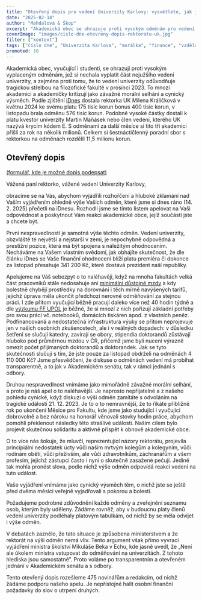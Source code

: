 ```yaml
---
title: "Otevřený dopis pro vedení Univerzity Karlovy: vysvětlete, jak jste si rozdělili 11,5 milionu"
date: "2025-02-14"
author: "Mahdalová & Škop"
excerpt: "Akademická obec se ohrazuje proti vysokým odměnám pro vedení univerzity a proti uvedeným důvodům."
coverImage: "images/cislo-dne-otevreny-dopis-rektoratu-uk.jpg"
filter: ["kontext"]
tags: ["číslo dne", "Univerzita Karlova", "morálka", "finance", "vzdělávání", "výzkum", "Česko"]
promoted: 10
---
```


Akademická obec, vyučující i studenti, se ohrazují proti vysokým vyplaceným odměnám, jež si nechala vyplatit část nejužšího vedení univerzity, a zejména proti tomu, že to vedení univerzity odůvodňuje tragickou střelbou na filozofické fakultě v prosinci 2023. To mnozí akademici a akademičky kritizují jako závažné morální selhání a cynický výsměch. Podle zjištění [iDnes](https://www.idnes.cz/zpravy/domaci/rektorka-milena-kralickova-univerzita-karlova-odmena-plat.A250213_182026_domaci_krd) dostala rektorka UK Milena Králíčková v květnu 2024 ke svému platu 175 tisíc korun bonus 400 tisíc korun, v listopadu brala odměnu 576 tisíc korun. Podobně vysoké částky dostali k platu kvestor univerzity Martin Maňásek nebo člen vedení, kterého UK nazývá krycím kódem E. S odměnami za další měsíce si tito tři akademici přišli za rok na několik milionů. Celkem si šestnáctičlenný poradní sbor s rektorkou na odměnách rozdělil 11,5 milionu korun.

## Otevřený dopis

[(formulář, kde je možné dopis podepsat)](https://docs.google.com/forms/d/e/1FAIpQLSe50cRcpcevSBQz4TjdrE5jTZl1xdUj7nkR1P5gWxYv-PZVJQ/viewform) 

Vážená paní rektorko, vážené vedení Univerzity Karlovy, 

obracíme se na Vás, abychom vyjádřili rozhořčení a hluboké zklamání nad Vaším vyjádřením ohledně výše Vašich odměn, které jsme si dnes ráno (14. 2. 2025) přečetli na iDnesu. Rozhodli jsme se tímto listem apelovat na Vaši odpovědnost a poskytnout Vám reakci akademické obce, jejíž součástí jste a chcete být.

První nespravedlností je samotná výše těchto odměn. Vedení univerzity, obzvláště té největší a nejstarší v zemi, je nepochybně odpovědná a prestižní pozice, která má být spojena s náležitým ohodnocením. Necháváme na Vašem vlastním svědomí, jak obhájíte skutečnost, že dle článku iDnes se Vaše finanční ohodnocení blíží platu premiéra či dokonce za listopad přesahuje 341 200 Kč, které dostává prezident naší republiky.

Apelujeme na Váš sebezpyt o to naléhavěji, když na mnoha fakultách velká část pracovníků stále nedosahuje ani [minimální důstojné mzdy](https://www.idnes.cz/zpravy/domaci/rektorka-milena-kralickova-univerzita-karlova-odmena-plat.A250213_182026_domaci_krd) a kdy bolestně chybějí prostředky na dorovnání i těch mírně navýšených tarifů, jejichž úprava měla ukončit předchozí nerovné odměňování za stejnou práci. I zde přitom vyučující běžně pracují daleko více než 40 hodin týdně a dle [výzkumu FF UPOL](https://vedavyzkum.cz/analyzy/analyzy/vyucujici-na-vysokych-skolach-porizuji-radu-veci-z-vlastnich-penez-zjistil-pruzkum) je běžné, že si mnozí z nich pořizují základní potřeby pro svou práci vč. notebooků, domácích tiskáren apod. z vlastních peněz. Podfinancovaná a nedostatečná infrastruktura výuky se přitom neprojevuje jen v našich osobních zkušenostech, ale i v reálných dopadech: v důsledku šetření se slučují katedry, zavírají se obory, stipendia doktorandů zůstávají hluboko pod průměrnou mzdou v ČR, přičemž jsme byli nuceni výrazně omezit počet přijímaných doktorandů a doktorandek.  Jak se tyto skutečnosti slučují s tím, že jste pouze za listopad obdrželi na odměnách 4 110 000 Kč? Jsme přesvědčeni, že diskuse o odměnách vedení má probíhat transparentně, a to jak v Akademickém senátu, tak v rámci jednání s odbory.

Druhou nespravedlnost vnímáme jako mimořádně závažné morální selhání,  a proto je náš apel o to naléhavější. Je naprosto nepřijatelné  a z našeho pohledu cynické, když  diskuzi o výši odměn zamítáte s odvoláním na tragické události 21. 12. 2023. Je to o to nemravnější, že to říkáte přibližně rok po ukončení Měsíce pro Fakultu, kde jsme jako studující i vyučující dobrovolně a bez nároku na honorář věnovali stovky hodin práce, abychom pomohli překlenout následky této strašlivé události. Naším cílem bylo projevit skutečnou solidaritu a aktivně přispět k obnově akademické obce.

O to více nás šokuje, že mluvčí, reprezentující názory rektorátu, projevila principiální nedostatek úcty vůči našim mrtvým kolegům a kolegyním, vůči rodinám obětí, vůči přeživším, ale vůči zdravotníkům, záchranářům a všem profesím, jejichž zástupci často i nyní o skutečně zasažené pečují. Jedině tak mohla pronést slova, podle nichž výše odměn odpovídá reakci vedení na tuto událost.

Vaše vyjádření vnímáme jako cynický výsměch těm, o nichž jste se ještě před dvěma měsíci veřejně vyjadřovali s pokorou a bolestí. 

Požadujeme podrobné zdůvodnění každé odměny a zveřejnění seznamu osob, kterým byly uděleny. Žádáme rovněž, aby v budoucnu platy členů vedení univerzity podléhaly platovým tabulkám, od nichž by se měla odvíjet i výše odměn. 

V debatách zaznělo, že tato situace je způsobena ministerstvem a že rektorát na výši odměn nemá vliv. Tento argument však přímo vyvrací vyjádření ministra školství Mikuláše Beka v Echu, kde jasně uvedl, že  „Není ale úkolem ministra vstupovat do odměňování na univerzitách. Z tohoto hlediska jsou samostatné”. Proto voláme po transparentním a otevřeném jednání v Akademickém senátu a s odbory.

Tento otevřený dopis rozešleme 475 novinářům a redakcím, od nichž žádáme podporu našeho apelu. Je nepřístojné halit osobní finanční požadavky do slov o utrpení druhých.
